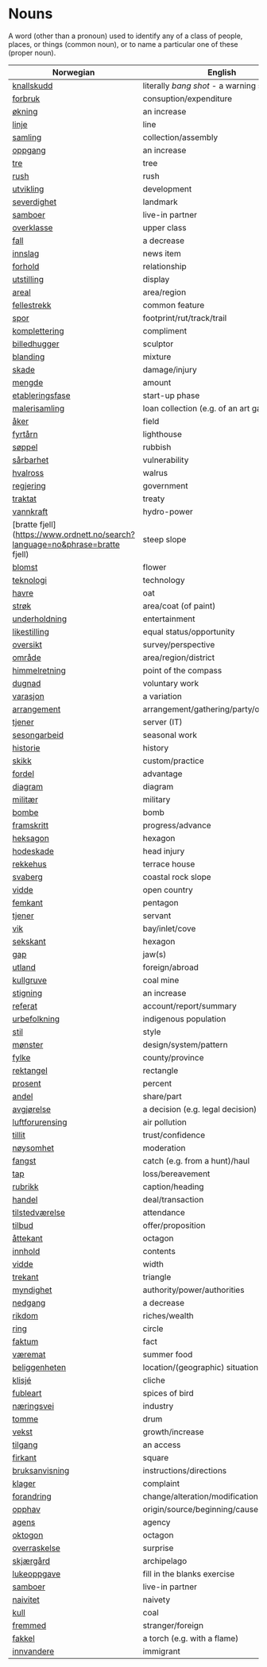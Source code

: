 # Nouns

A word (other than a pronoun) used to identify any of a class of people, places, or things (common noun), or to name a particular one of these (proper noun).

| Norwegian | English | Gender |
| --- | --- | --- |
| [knallskudd](https://www.ordnett.no/search?language=no&phrase=knallskudd) | literally _bang shot_ - a warning shot gun | i |
| [forbruk](https://www.ordnett.no/search?language=no&phrase=forbruk) | consuption/expenditure | i |
| [økning](https://www.ordnett.no/search?language=no&phrase=økning) | an increase | m |
| [linje](https://www.ordnett.no/search?language=no&phrase=linje) | line | m |
| [samling](https://www.ordnett.no/search?language=no&phrase=samling) | collection/assembly | m |
| [oppgang](https://www.ordnett.no/search?language=no&phrase=oppgang) | an increase | m |
| [tre](https://www.ordnett.no/search?language=no&phrase=tre) | tree | i |
| [rush](https://www.ordnett.no/search?language=no&phrase=rush) | rush | i |
| [utvikling](https://www.ordnett.no/search?language=no&phrase=utvikling) | development | m |
| [severdighet](https://www.ordnett.no/search?language=no&phrase=severdighet) | landmark | m |
| [samboer](https://www.ordnett.no/search?language=no&phrase=samboer) | live-in partner | m |
| [overklasse](https://www.ordnett.no/search?language=no&phrase=overklasse) | upper class | m |
| [fall](https://www.ordnett.no/search?language=no&phrase=fall) | a decrease | i |
| [innslag](https://www.ordnett.no/search?language=no&phrase=innslag) | news item | i |
| [forhold](https://www.ordnett.no/search?language=no&phrase=forhold) | relationship | i |
| [utstilling](https://www.ordnett.no/search?language=no&phrase=utstilling) | display | m |
| [areal](https://www.ordnett.no/search?language=no&phrase=areal) | area/region | i |
| [fellestrekk](https://www.ordnett.no/search?language=no&phrase=fellestrekk) | common feature | i |
| [spor](https://www.ordnett.no/search?language=no&phrase=spor) | footprint/rut/track/trail | i |
| [komplettering](https://www.ordnett.no/search?language=no&phrase=komplettering) | compliment | m |
| [billedhugger](https://www.ordnett.no/search?language=no&phrase=billedhugger) | sculptor | m |
| [blanding](https://www.ordnett.no/search?language=no&phrase=blanding) | mixture | m |
| [skade](https://www.ordnett.no/search?language=no&phrase=skade) | damage/injury | m |
| [mengde](https://www.ordnett.no/search?language=no&phrase=mengde) | amount | m |
| [etableringsfase](https://www.ordnett.no/search?language=no&phrase=etableringsfase) | start-up phase | m |
| [malerisamling](https://www.ordnett.no/search?language=no&phrase=malerisamling) | loan collection (e.g. of an art gallery) | m |
| [åker](https://www.ordnett.no/search?language=no&phrase=åker) | field | m |
| [fyrtårn](https://www.ordnett.no/search?language=no&phrase=fyrtårn) | lighthouse | i |
| [søppel](https://www.ordnett.no/search?language=no&phrase=søppel) | rubbish | i |
| [sårbarhet](https://www.ordnett.no/search?language=no&phrase=sårbarhet) | vulnerability | m |
| [hvalross](https://www.ordnett.no/search?language=no&phrase=hvalross) | walrus | m |
| [regjering](https://www.ordnett.no/search?language=no&phrase=regjering) | government | m |
| [traktat](https://www.ordnett.no/search?language=no&phrase=traktat) | treaty | m |
| [vannkraft](https://www.ordnett.no/search?language=no&phrase=vannkraft) | hydro-power | m |
| [bratte fjell](https://www.ordnett.no/search?language=no&phrase=bratte fjell) | steep slope | m |
| [blomst](https://www.ordnett.no/search?language=no&phrase=blomst) | flower | m |
| [teknologi](https://www.ordnett.no/search?language=no&phrase=teknologi) | technology | m |
| [havre](https://www.ordnett.no/search?language=no&phrase=havre) | oat | m |
| [strøk](https://www.ordnett.no/search?language=no&phrase=strøk) | area/coat (of paint) | i |
| [underholdning](https://www.ordnett.no/search?language=no&phrase=underholdning) | entertainment | m |
| [likestilling](https://www.ordnett.no/search?language=no&phrase=likestilling) | equal status/opportunity | m |
| [oversikt](https://www.ordnett.no/search?language=no&phrase=oversikt) | survey/perspective | m |
| [område](https://www.ordnett.no/search?language=no&phrase=område) | area/region/district | i |
| [himmelretning](https://www.ordnett.no/search?language=no&phrase=himmelretning) | point of the compass | m |
| [dugnad](https://www.ordnett.no/search?language=no&phrase=dugnad) | voluntary work | m |
| [varasjon](https://www.ordnett.no/search?language=no&phrase=varasjon) | a variation | m |
| [arrangement](https://www.ordnett.no/search?language=no&phrase=arrangement) | arrangement/gathering/party/organisation | i |
| [tjener](https://www.ordnett.no/search?language=no&phrase=tjener) | server (IT) | m |
| [sesongarbeid](https://www.ordnett.no/search?language=no&phrase=sesongarbeid) | seasonal work | i |
| [historie](https://www.ordnett.no/search?language=no&phrase=historie) | history | m/f |
| [skikk](https://www.ordnett.no/search?language=no&phrase=skikk) | custom/practice | m |
| [fordel](https://www.ordnett.no/search?language=no&phrase=fordel) | advantage | m |
| [diagram](https://www.ordnett.no/search?language=no&phrase=diagram) | diagram | i |
| [militær](https://www.ordnett.no/search?language=no&phrase=militær) | military | m |
| [bombe](https://www.ordnett.no/search?language=no&phrase=bombe) | bomb | m |
| [framskritt](https://www.ordnett.no/search?language=no&phrase=framskritt) | progress/advance | i |
| [heksagon](https://www.ordnett.no/search?language=no&phrase=heksagon) | hexagon | m |
| [hodeskade](https://www.ordnett.no/search?language=no&phrase=hodeskade) | head injury | m |
| [rekkehus](https://www.ordnett.no/search?language=no&phrase=rekkehus) | terrace house | i |
| [svaberg](https://www.ordnett.no/search?language=no&phrase=svaberg) | coastal rock slope | i |
| [vidde](https://www.ordnett.no/search?language=no&phrase=vidde) | open country | m |
| [femkant](https://www.ordnett.no/search?language=no&phrase=femkant) | pentagon | m |
| [tjener](https://www.ordnett.no/search?language=no&phrase=tjener) | servant | m |
| [vik](https://www.ordnett.no/search?language=no&phrase=vik) | bay/inlet/cove | m |
| [sekskant](https://www.ordnett.no/search?language=no&phrase=sekskant) | hexagon | m |
| [gap](https://www.ordnett.no/search?language=no&phrase=gap) | jaw(s) | m |
| [utland](https://www.ordnett.no/search?language=no&phrase=utland) | foreign/abroad | m |
| [kullgruve](https://www.ordnett.no/search?language=no&phrase=kullgruve) | coal mine | m |
| [stigning](https://www.ordnett.no/search?language=no&phrase=stigning) | an increase | m |
| [referat](https://www.ordnett.no/search?language=no&phrase=referat) | account/report/summary | i |
| [urbefolkning](https://www.ordnett.no/search?language=no&phrase=urbefolkning) | indigenous population | m |
| [stil](https://www.ordnett.no/search?language=no&phrase=stil) | style | m |
| [mønster](https://www.ordnett.no/search?language=no&phrase=mønster) | design/system/pattern | i |
| [fylke](https://www.ordnett.no/search?language=no&phrase=fylke) | county/province | i |
| [rektangel](https://www.ordnett.no/search?language=no&phrase=rektangel) | rectangle | i |
| [prosent](https://www.ordnett.no/search?language=no&phrase=prosent) | percent | m |
| [andel](https://www.ordnett.no/search?language=no&phrase=andel) | share/part | m |
| [avgjørelse](https://www.ordnett.no/search?language=no&phrase=avgjørelse) | a decision (e.g. legal decision) | m |
| [luftforurensing](https://www.ordnett.no/search?language=no&phrase=luftforurensing) | air pollution | m |
| [tillit](https://www.ordnett.no/search?language=no&phrase=tillit) | trust/confidence | m |
| [nøysomhet](https://www.ordnett.no/search?language=no&phrase=nøysomhet) | moderation | m |
| [fangst](https://www.ordnett.no/search?language=no&phrase=fangst) | catch (e.g. from a hunt)/haul | m |
| [tap](https://www.ordnett.no/search?language=no&phrase=tap) | loss/bereavement | i |
| [rubrikk](https://www.ordnett.no/search?language=no&phrase=rubrikk) | caption/heading | m |
| [handel](https://www.ordnett.no/search?language=no&phrase=handel) | deal/transaction | m |
| [tilstedværelse](https://www.ordnett.no/search?language=no&phrase=tilstedværelse) | attendance | i |
| [tilbud](https://www.ordnett.no/search?language=no&phrase=tilbud) | offer/proposition | i |
| [åttekant](https://www.ordnett.no/search?language=no&phrase=åttekant) | octagon | m |
| [innhold](https://www.ordnett.no/search?language=no&phrase=innhold) | contents | i |
| [vidde](https://www.ordnett.no/search?language=no&phrase=vidde) | width | m/f |
| [trekant](https://www.ordnett.no/search?language=no&phrase=trekant) | triangle | m |
| [myndighet](https://www.ordnett.no/search?language=no&phrase=myndighet) | authority/power/authorities | m |
| [nedgang](https://www.ordnett.no/search?language=no&phrase=nedgang) | a decrease | m |
| [rikdom](https://www.ordnett.no/search?language=no&phrase=rikdom) | riches/wealth | m |
| [ring](https://www.ordnett.no/search?language=no&phrase=ring) | circle | m |
| [faktum](https://www.ordnett.no/search?language=no&phrase=faktum) | fact | i |
| [væremat](https://www.ordnett.no/search?language=no&phrase=væremat) | summer food | m |
| [beliggenheten](https://www.ordnett.no/search?language=no&phrase=beliggenheten) | location/(geographic) situation | m/f |
| [klisjé](https://www.ordnett.no/search?language=no&phrase=klisjé) | cliche | m |
| [fubleart](https://www.ordnett.no/search?language=no&phrase=fubleart) | spices of bird | m/f |
| [næringsvei](https://www.ordnett.no/search?language=no&phrase=næringsvei) | industry | m |
| [tomme](https://www.ordnett.no/search?language=no&phrase=tomme) | drum | m |
| [vekst](https://www.ordnett.no/search?language=no&phrase=vekst) | growth/increase | m |
| [tilgang](https://www.ordnett.no/search?language=no&phrase=tilgang) | an access | i |
| [firkant](https://www.ordnett.no/search?language=no&phrase=firkant) | square | m |
| [bruksanvisning](https://www.ordnett.no/search?language=no&phrase=bruksanvisning) | instructions/directions | m |
| [klager](https://www.ordnett.no/search?language=no&phrase=klager) | complaint | m |
| [forandring](https://www.ordnett.no/search?language=no&phrase=forandring) | change/alteration/modification | m |
| [opphav](https://www.ordnett.no/search?language=no&phrase=opphav) | origin/source/beginning/cause | i |
| [agens](https://www.ordnett.no/search?language=no&phrase=agens) | agency | m |
| [oktogon](https://www.ordnett.no/search?language=no&phrase=oktogon) | octagon | m |
| [overraskelse](https://www.ordnett.no/search?language=no&phrase=overraskelse) | surprise | m |
| [skjærgård](https://www.ordnett.no/search?language=no&phrase=skjærgård) | archipelago | m |
| [lukeoppgave](https://www.ordnett.no/search?language=no&phrase=lukeoppgave) | fill in the blanks exercise | m |
| [samboer](https://www.ordnett.no/search?language=no&phrase=samboer) | live-in partner | m |
| [naivitet](https://www.ordnett.no/search?language=no&phrase=naivitet) | naivety | m |
| [kull](https://www.ordnett.no/search?language=no&phrase=kull) | coal | i |
| [fremmed](https://www.ordnett.no/search?language=no&phrase=fremmed) | stranger/foreign | m |
| [fakkel](https://www.ordnett.no/search?language=no&phrase=fakkel) | a torch (e.g. with a flame) | m |
| [innvandere](https://www.ordnett.no/search?language=no&phrase=innvandere) | immigrant | m |

